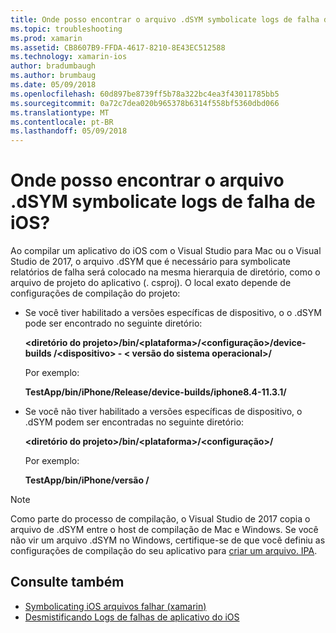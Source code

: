 ```yaml
---
title: Onde posso encontrar o arquivo .dSYM symbolicate logs de falha de iOS?
ms.topic: troubleshooting
ms.prod: xamarin
ms.assetid: CB8607B9-FFDA-4617-8210-8E43EC512588
ms.technology: xamarin-ios
author: bradumbaugh
ms.author: brumbaug
ms.date: 05/09/2018
ms.openlocfilehash: 60d897be8739ff5b78a322bc4ea3f43011785bb5
ms.sourcegitcommit: 0a72c7dea020b965378b6314f558bf5360dbd066
ms.translationtype: MT
ms.contentlocale: pt-BR
ms.lasthandoff: 05/09/2018
---
```

# <a name="where-can-i-find-the-dsym-file-to-symbolicate-ios-crash-logs"></a>Onde posso encontrar o arquivo .dSYM symbolicate logs de falha de iOS?

Ao compilar um aplicativo do iOS com o Visual Studio para Mac ou o Visual Studio de 2017, o arquivo .dSYM que é necessário para symbolicate relatórios de falha será colocado na mesma hierarquia de diretório, como o arquivo de projeto do aplicativo (. csproj). O local exato depende de configurações de compilação do projeto:

- Se você tiver habilitado a versões específicas de dispositivo, o o .dSYM pode ser encontrado no seguinte diretório:

    **&lt;diretório do projeto&gt;/bin/&lt;plataforma&gt;/&lt;configuração&gt;/device-builds /&lt;dispositivo&gt; - &lt; versão do sistema operacional&gt;/**

    Por exemplo:
  
    **TestApp/bin/iPhone/Release/device-builds/iphone8.4-11.3.1/**

- Se você não tiver habilitado a versões específicas de dispositivo, o .dSYM podem ser encontradas no seguinte diretório:

    **&lt;diretório do projeto&gt;/bin/&lt;plataforma&gt;/&lt;configuração&gt;/**

    Por exemplo:

    **TestApp/bin/iPhone/versão /**

> [!NOTE]
> Como parte do processo de compilação, o Visual Studio de 2017 copia o arquivo de .dSYM entre o host de compilação de Mac e Windows. Se você não vir um arquivo .dSYM no Windows, certifique-se de que você definiu as configurações de compilação do seu aplicativo para [criar um arquivo. IPA](~/ios/deploy-test/app-distribution/ipa-support.md).

## <a name="see-also"></a>Consulte também

- [Symbolicating iOS arquivos falhar (xamarin)](http://jmillerdev.net/symbolicating-ios-crash-files-xamarin-ios/)
- [Desmistificando Logs de falhas de aplicativo do iOS](https://www.raywenderlich.com/23704/demystifying-ios-application-crash-logs)

